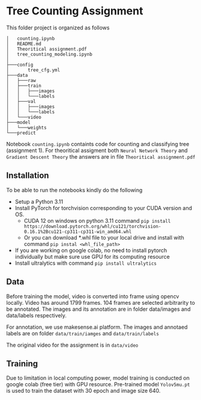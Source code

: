# Tree Counting Assignment
This folder project is organized as follows
```
│   counting.ipynb
│   README.md
│   Theoritical assignment.pdf
│   tree_counting_modeling.ipynb
│
├───config
│       tree_cfg.yml
├───data
│   ├───raw
│   ├───train
│   │   ├───images
│   │   └───labels
│   ├───val
│   │   ├───images
│   │   └───labels
│   └───video
├───model
│   └───weights
└───predict
```

Notebook `counting.ipynb` containts code for counting and classifying tree (assignment 1). 
For theoritical assigment both `Neural Network Theory` and `Gradient Descent Theory` the answers are in file `Theoritical assignment.pdf`
 
## Installation
To be able to run the notebooks kindly do the following
* Setup a Python 3.11
* Install PyTorch for torchvision corresponding to your CUDA version and OS.
    * CUDA 12 on windows on python 3.11 command 
    `pip install https://download.pytorch.org/whl/cu121/torchvision-0.16.1%2Bcu121-cp311-cp311-win_amd64.whl`
    * Or you can download *.whl file to your local drive and install with command `pip instal <whl_file_path>`
* If you are working on google colab, no need to install pytorch individually but make sure use GPU for its computing resource
* Install ultralytics with command  `pip install ultralytics`


## Data
Before training the model, video is converted into frame using opencv locally. Video has around 1799 frames. 104 frames are selected arbitrarity to be annotated. The images and its annotation are in folder data/images and data/labels respectively. 

For annotation, we use makesense.ai platform. The images and annotaed labels are on folder `data/train/iamges` and `data/train/labels`

The original video for the assignment is in `data/video`

## Training
Due to limitation in local computing power, model training is conducted on google colab (free tier) with GPU resource. Pre-trained model `Yolov5mu.pt` is used to train the dataset with 30 epoch and image size 640. 
